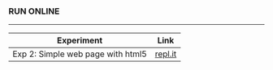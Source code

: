 ### RUN ONLINE

------------

| Experiment                        | Link                                            |
| --------------------------------- | ----------------------------------------------- |
| Exp 2: Simple web page with html5 | [repl.it](https://repl.it/@VaibhavSingh4/exp-2) |
